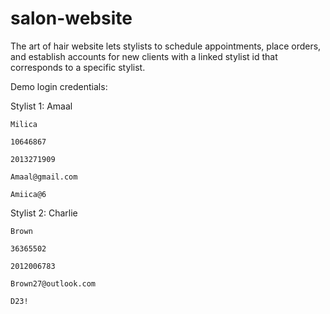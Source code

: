 # salon-website
The art of hair website lets stylists to schedule appointments, place orders, and establish accounts for new clients with a linked stylist id that corresponds to a specific stylist.

Demo login credentials:


  Stylist 1:
    Amaal
    
    Milica
    
    10646867
   
    2013271909
    
    Amaal@gmail.com
    
    Amiica@6
    
  Stylist 2:
    Charlie
    
    Brown
    
    36365502
    
    2012006783
    
    Brown27@outlook.com
    
    D23!
  
